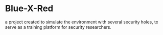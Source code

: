 # Blue-X-Red
a project created to simulate the environment with several security holes, to serve as a training platform for security researchers.
